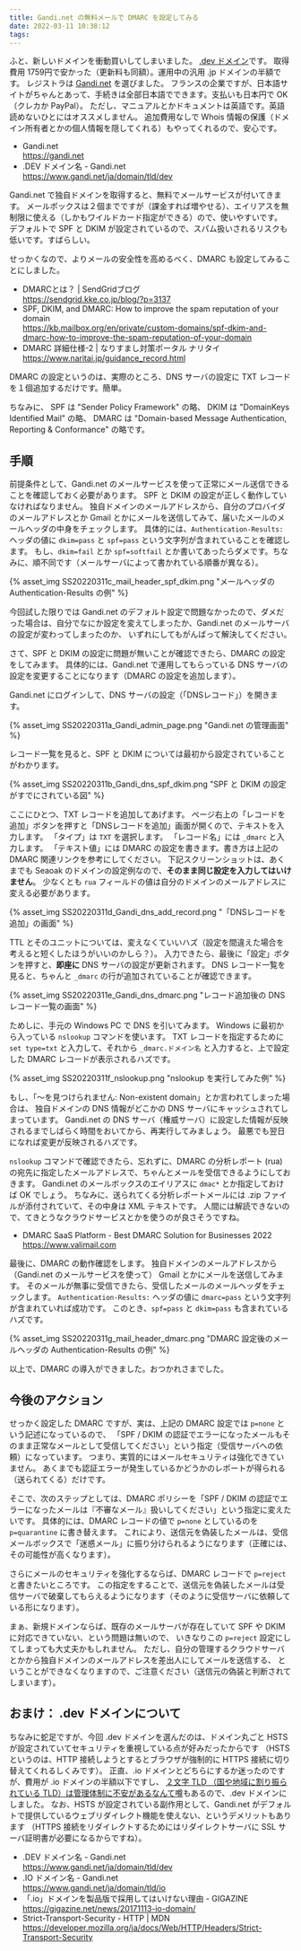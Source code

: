 ```yaml
---
title: Gandi.net の無料メールで DMARC を設定してみる
date: 2022-03-11 10:38:12
tags:
---
```


ふと、新しいドメインを衝動買いしてしまいました。
[.dev ドメイン](https://www.gandi.net/ja/domain/tld/dev)です。
取得費用 1759円で安かった（更新料も同額）。運用中の汎用 .jp ドメインの半額です。
レジストラは [Gandi.net](https://gandi.net) を選びました。
フランスの企業ですが、日本語サイトがちゃんとあって、手続きは全部日本語でできます。支払いも日本円で OK （クレカか PayPal）。
ただし、マニュアルとかドキュメントは英語です。英語読めないひとにはオススメしません。
追加費用なしで Whois 情報の保護（ドメイン所有者とかの個人情報を隠してくれる）もやってくれるので、安心です。

- Gandi.net   
  https://gandi.net
- .DEV ドメイン名 - Gandi.net   
  https://www.gandi.net/ja/domain/tld/dev

Gandi.net で独自ドメインを取得すると、無料でメールサービスが付いてきます。
メールボックスは２個までですが（課金すれば増やせる）、エイリアスを無制限に使える（しかもワイルドカード指定ができる）ので、使いやすいです。
デフォルトで SPF と DKIM が設定されているので、スパム扱いされるリスクも低いです。すばらしい。

せっかくなので、よりメールの安全性を高めるべく、DMARC も設定してみることにしました。

- DMARCとは？ | SendGridブログ   
  https://sendgrid.kke.co.jp/blog/?p=3137
- SPF, DKIM, and DMARC: How to improve the spam reputation of your domain   
  https://kb.mailbox.org/en/private/custom-domains/spf-dkim-and-dmarc-how-to-improve-the-spam-reputation-of-your-domain
- DMARC 詳細仕様-2 | なりすまし対策ポータル ナリタイ   
  https://www.naritai.jp/guidance_record.html

DMARC の設定というのは、実際のところ、DNS サーバの設定に TXT レコードを１個追加するだけです。簡単。

ちなみに、
SPF は "Sender Policy Framework" の略、
DKIM は "DomainKeys Identified Mail" の略、
DMARC は "Domain-based Message Authentication, Reporting & Conformance" の略です。

## 手順

前提条件として、Gandi.net のメールサービスを使って正常にメール送信できることを確認しておく必要があります。
SPF と DKIM の設定が正しく動作していなければなりません。
独自ドメインのメールアドレスから、自分のプロバイダのメールアドレスとか Gmail とかにメールを送信してみて、届いたメールのメールヘッダの中身をチェックします。
具体的には、`Authentication-Results:` ヘッダの値に `dkim=pass` と `spf=pass` という文字列が含まれていることを確認します。
もし、`dkim=fail` とか `spf=softfail` とか書いてあったらダメです。ちなみに、順不同です（メールサーバによって書かれている順番が異なる）。

{% asset_img SS20220311c_mail_header_spf_dkim.png "メールヘッダの Authentication-Results の例" %}

今回試した限りでは Gandi.net のデフォルト設定で問題なかったので、ダメだった場合は、自分でなにか設定を変えてしまったか、Gandi.net のメールサーバの設定が変わってしまったのか、
いずれにしてもがんばって解決してください。

さて、SPF と DKIM の設定に問題が無いことが確認できたら、DMARC の設定をしてみます。
具体的には、Gandi.net で運用してもらっている DNS サーバの設定を変更することになります（DMARC の設定を追加します）。

Gandi.net にログインして、DNS サーバの設定（「DNSレコード」）を開きます。

{% asset_img SS20220311a_Gandi_admin_page.png "Gandi.net の管理画面" %}

レコード一覧を見ると、SPF と DKIM については最初から設定されていることがわかります。

{% asset_img SS20220311b_Gandi_dns_spf_dkim.png "SPF と DKIM の設定がすでにされている図" %}

ここにひとつ、TXT レコードを追加してあげます。
ページ右上の「レコードを追加」ボタンを押すと「DNSレコードを追加」画面が開くので、テキストを入力します。
「タイプ」は `TXT` を選択します。
「レコード名」には `_dmarc` と入力します。
「テキスト値」には DMARC の設定を書きます。書き方は上記の DMARC 関連リンクを参考にしてください。
下記スクリーンショットは、あくまでも Seaoak のドメインの設定例なので、**そのまま同じ設定を入力してはいけません**。
少なくとも `rua` フィールドの値は自分のドメインのメールアドレスに変える必要があります。

{% asset_img SS20220311d_Gandi_dns_add_record.png "「DNSレコードを追加」の画面" %}

TTL とそのユニットについては、変えなくていいハズ（設定を間違えた場合を考えると短くしたほうがいいのかしら？）。
入力できたら、最後に「設定」ボタンを押すと、**即座に** DNS サーバの設定が更新されます。
DNS レコード一覧を見ると、ちゃんと `_dmarc` の行が追加されていることが確認できます。

{% asset_img SS20220311e_Gandi_dns_dmarc.png "レコード追加後の DNS レコード一覧の画面" %}

ためしに、手元の Windows PC で DNS を引いてみます。
Windows に最初から入っている `nslookup` コマンドを使います。
TXT レコードを指定するために `set type=txt` と入力して、それから `_dmarc.ドメイン名` と入力すると、上で設定した DMARC レコードが表示されるハズです。

{% asset_img SS20220311f_nslookup.png "nslookup を実行してみた例" %}

もし、「～を見つけられません: Non-existent domain」とか言われてしまった場合は、
独自ドメインの DNS 情報がどこかの DNS サーバにキャッシュされてしまっています。
Gandi.net の DNS サーバ（権威サーバ）に設定した情報が反映されるまでしばらく時間をおいてから、再実行してみましょう。
最悪でも翌日になれば変更が反映されるハズです。

`nslookup` コマンドで確認できたら、忘れずに、DMARC の分析レポート (rua) の宛先に指定したメールアドレスで、ちゃんとメールを受信できるようにしておきます。
Gandi.net のメールボックスのエイリアスに `dmac*` とか指定しておけば OK でしょう。
ちなみに、送られてくる分析レポートメールには .zip ファイルが添付されていて、その中身は XML テキストです。
人間には解読できないので、てきとうなクラウドサービスとかを使うのが良さそうですね。

- DMARC SaaS Platform - Best DMARC Solution for Businesses 2022   
  https://www.valimail.com

最後に、DMARC の動作確認をします。
独自ドメインのメールアドレスから（Gandi.net のメールサービスを使って） Gmail とかにメールを送信してみます。
そのメールが無事に受信できたら、受信したメールのメールヘッダをチェックします。
`Authentication-Results:` ヘッダの値に `dmarc=pass` という文字列が含まれていれば成功です。
このとき、`spf=pass` と `dkim=pass` も含まれているハズです。

{% asset_img SS20220311g_mail_header_dmarc.png "DMARC 設定後のメールヘッダの Authentication-Results の例" %}

以上で、DMARC の導入ができました。おつかれさまでした。

## 今後のアクション

せっかく設定した DMARC ですが、実は、上記の DMARC 設定では `p=none` という記述になっているので、
「SPF / DKIM の認証でエラーになったメールもそのまま正常なメールとして受信してください」という指定（受信サーバへの依頼）になっています。
つまり、実質的にはメールセキュリティは強化できていません。
あくまでも認証エラーが発生しているかどうかのレポートが得られる（送られてくる）だけです。

そこで、次のステップとしては、DMARC ポリシーを「SPF / DKIM の認証でエラーになったメールは『不審なメール』扱いしてください」という指定に変えたいです。
具体的には、DMARC レコードの値で `p=none` としているのを `p=quarantine` に書き替えます。
これにより、送信元を偽装したメールは、受信メールボックスで「迷惑メール」に振り分けられるようになります（正確には、その可能性が高くなります）。

さらにメールのセキュリティを強化するならば、DMARC レコードで `p=reject` と書きたいところです。
この指定をすることで、送信元を偽装したメールは受信サーバで破棄してもらえるようになります（そのように受信サーバに依頼している形になります）。

まぁ、新規ドメインならば、既存のメールサーバが存在していて SPF や DKIM に対応できていない、という問題は無いので、
いきなりこの `p=reject` 設定にしてしまっても大丈夫かもしれません。
ただし、自分の管理するクラウドサーバとかから独自ドメインのメールアドレスを差出人にしてメールを送信する、
ということができなくなりますので、ご注意ください（送信元の偽装と判断されてしまいます）。

## おまけ： .dev ドメインについて

ちなみに蛇足ですが、今回 .dev ドメインを選んだのは、ドメイン丸ごと HSTS が設定されていてセキュリティを重視している点が好みだったからです
（HSTS というのは、HTTP 接続しようとするとブラウザが強制的に HTTPS 接続に切り替えてくれるしくみです）。
正直、.io ドメインとどちらにするか迷ったのですが、費用が .io ドメインの半額以下ですし、
[２文字 TLD （国や地域に割り振られている TLD）は管理体制に不安があるなんて噂](https://gigazine.net/news/20171113-io-domain/)もあるので、.dev ドメインにしました。
なお、HSTS が設定されている副作用として、Gandi.net がデフォルトで提供しているウェブリダイレクト機能を使えない、というデメリットもあります
（HTTPS 接続をリダイレクトするためにはリダイレクトサーバに SSL サーバ証明書が必要になるからですね）。

- .DEV ドメイン名 - Gandi.net   
  https://www.gandi.net/ja/domain/tld/dev
- .IO ドメイン名 - Gandi.net   
  https://www.gandi.net/ja/domain/tld/io
- 「.io」ドメインを製品版で採用してはいけない理由 - GIGAZINE   
  https://gigazine.net/news/20171113-io-domain/
- Strict-Transport-Security - HTTP | MDN   
  https://developer.mozilla.org/ja/docs/Web/HTTP/Headers/Strict-Transport-Security
